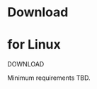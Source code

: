 # Download

<i class="fab fa-brands fa-linux dl-icon"></i>

# for Linux

<div class="download-button disabled">DOWNLOAD</div>

Minimum requirements TBD.